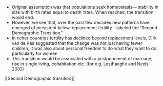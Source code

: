 - Original assumption was that populations seek homeostasis— stability in size with birth rates equal to death rates. When reached, the transition would end.
- However, we see that, over the past few decades new patterns have emerged of persistent below-replacement fertility—labeled the “Second Demographic Transition."
- In richer countries fertility has declined beyond replacement levels, Dirk van de Kaa suggested that the change was not just having fewer children, it was also about personal freedom to do what they want to do particularly for women
- This transition would be associated with a postponement of marriage, rise in single living, cohabitation etc. (for e.g. Lesthaeghe and Neels 2002)

[[Second Demographic transition]] 